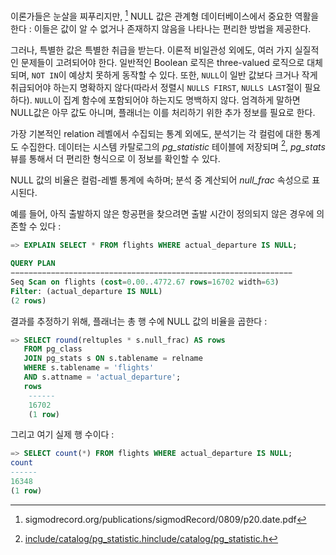 이론가들은 눈살을 찌푸리지만, [^1] NULL 값은 관계형 데이터베이스에서 중요한 역활을 한다 : 이들은 값이 알 수 없거나 존재하지 않음을 나타나는 편리한 방법을 제공한다.

그러나, 특별한 값은 특별한 취급을 받는다. 이론적 비일관성 외에도, 여러 가지 실질적인 문제들이 고려되어야 한다. 일반적인 Boolean 로직은 three-valued 로직으로 대체되며, `NOT IN`이 예상치 못하게 동작할 수 있다.
또한,  `NULL`이 일반 값보다 크거나 작게 취급되어야 하는지 명확하지 않다(따라서 정렬시 `NULLS FIRST`, `NULLS LAST`절이 필요하다).
`NULL`이 집계 함수에 포함되어야 하는지도 명백하지 않다. 엄격하게 말하면 NULL값은 아무 값도 아니며, 플래너는 이를 처리하기 위한 추가 정보를 필요로 한다.

가장 기본적인 relation 레벨에서 수집되는 통계 외에도, 분석기는 각 컬럼에 대한 통계도 수집한다.
데이터는 시스템 카탈로그의 *pg_statistic* 테이블에 저장되며 [^2], *pg_stats* 뷰를 통해서 더 편리한 형식으로 이 정보를 확인할 수 있다.

NULL 값의 비율은 컬럼-레벨 통계에 속하며; 분석 중 계산되어 *null_frac* 속성으로 표시된다.

예를 들어,  아직 출발하지 않은 항공편을 찾으려면 출발 시간이 정의되지 않은 경우에 의존할 수 있다 : 

```sql
=> EXPLAIN SELECT * FROM flights WHERE actual_departure IS NULL;

QUERY PLAN
−−−−−−−−−−−−−−−−−−−−−−−−−−−−−−−−−−−−−−−−−−−−−−−−−−−−−−−−−−−−−−−
Seq Scan on flights (cost=0.00..4772.67 rows=16702 width=63)
Filter: (actual_departure IS NULL)
(2 rows)
```


결과를 추정하기 위해, 플래너는 총 행 수에 NULL 값의 비율을 곱한다 : 

```sql
=> SELECT round(reltuples * s.null_frac) AS rows
   FROM pg_class
   JOIN pg_stats s ON s.tablename = relname
   WHERE s.tablename = 'flights'
   AND s.attname = 'actual_departure';
   rows
	------
	16702
	(1 row)
```

그리고 여기 실제 행 수이다 : 
```sql
=> SELECT count(*) FROM flights WHERE actual_departure IS NULL;
count
------
16348
(1 row)
```

[^1]:sigmodrecord.org/publications/sigmodRecord/0809/p20.date.pdf
[^2]:[include/catalog/pg_statistic.hinclude/catalog/pg_statistic.h](https://git.postgresql.org/gitweb/?p=postgresql.git;a=blob;f=src/include/catalog/pg_statistic.h;hb=REL_14_STABLE)